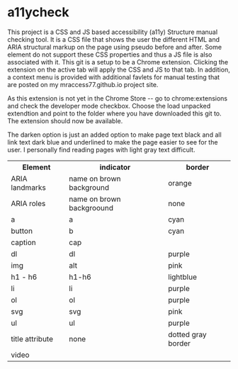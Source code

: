 # a11ycheck
This project is a CSS and JS based accessibility (a11y) Structure manual checking tool.  It is a CSS file that shows the user the different HTML and ARIA structural markup on the page using pseudo before and after.  Some element do not support these CSS properties and thus a JS file is also associated with it.  This git is a setup to be a Chrome extension.  Clicking the extension on the active tab will apply the CSS and JS to that tab.  In addition, a context menu is provided with additional favlets for manual testing that are posted on my mraccess77.github.io project site.

As this extension is not yet in the Chrome Store -- go to chrome:extensions and check the developer mode checkbox.  Choose the load unpacked extendtion and point to the folder where you have downloaded this git to.  The extension should now be available.

The darken option is just an added option to make page text black and all link text dark blue and underlined to make the page easier to see for the user.  I personally find reading pages with light gray text difficult.

<table>
<tr>
  <th>Element</th> 
  <th>indicator</th>
  <th>border</th>
</tr>
<tr>
  <td>ARIA landmarks</td>
  <td>name on brown background</td>
  <td>orange</td>
</tr>
<tr>
  <td>ARIA roles</td>
  <td>name on brown backgroound</td>
  <td>none</td>
</tr>
<tr>
  <td>a</td>
  <td>a</td>
  <td>cyan</td>
</tr>
<tr>
  <td>button</td>
  <td>b</td>
  <td>cyan</td>
</tr>
<tr>
  <td>caption</td>
  <td>cap</td>
  <td></td>
</tr>
<tr>
  <td>dl</td>
  <td>dl</td>
  <td>purple</td>
</tr>
<tr>
  <td>img</td>
  <td>alt</td>
  <td>pink</td>
</tr>
<tr>
  <td>h1 - h6</td>
  <td>h1-h6</td>
  <td>lightblue</td>
</tr>
<tr>
  <td>li</td>
  <td>li</td>
  <td>purple</td>
</tr>
<tr>
  <td>ol</td>
  <td>ol</td>
  <Td>purple</td>
</tr>
<tr>
  <td>svg</td>
  <td>svg</td>
  <td>pink</td>
</tr>
<tr>
  <td>ul</td>
  <td>ul</td>
  <Td>purple</td>
</tr>
<Tr>
  <td>title attribute</td>
  <td>none</td>
  <td>dotted gray border</td>
</tr>
  <Td>video</td>
  <td></td>
  <td></td>
</tr>  
</table>


